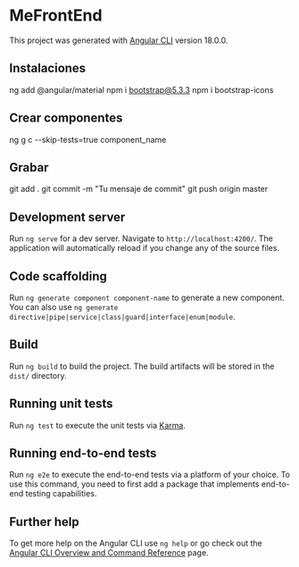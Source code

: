 # MeFrontEnd

This project was generated with [Angular CLI](https://github.com/angular/angular-cli) version 18.0.0.

## Instalaciones

ng add @angular/material
npm i bootstrap@5.3.3
npm i bootstrap-icons

## Crear componentes

ng g c --skip-tests=true component_name

## Grabar

git add .
git commit -m "Tu mensaje de commit"
git push origin master

## Development server

Run `ng serve` for a dev server. Navigate to `http://localhost:4200/`. The application will automatically reload if you change any of the source files.

## Code scaffolding

Run `ng generate component component-name` to generate a new component. You can also use `ng generate directive|pipe|service|class|guard|interface|enum|module`.

## Build

Run `ng build` to build the project. The build artifacts will be stored in the `dist/` directory.

## Running unit tests

Run `ng test` to execute the unit tests via [Karma](https://karma-runner.github.io).

## Running end-to-end tests

Run `ng e2e` to execute the end-to-end tests via a platform of your choice. To use this command, you need to first add a package that implements end-to-end testing capabilities.

## Further help

To get more help on the Angular CLI use `ng help` or go check out the [Angular CLI Overview and Command Reference](https://angular.io/cli) page.
